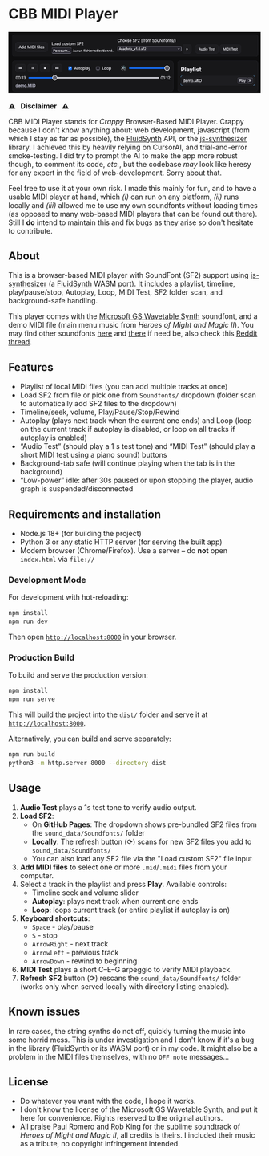 # CBB MIDI Player

![image.png](assets/player_pic.png)

**⚠️   Disclaimer   ⚠️**

CBB MIDI Player stands for *Crappy* Browser-Based MIDI Player. Crappy because I don't know anything about: web development, javascript (from which I stay as far as possible), the [FluidSynth](https://www.fluidsynth.org/) API, or the [js-synthesizer](https://github.com/jet2jet/js-synthesizer/tree/main) library. I achieved this by heavily relying on CursorAI, and trial-and-error smoke-testing. I did try to prompt the AI to make the app more robust though, to comment its code, *etc.*, but the codebase *may* look like heresy for any expert in the field of web-development. Sorry about that.

Feel free to use it at your own risk. I made this mainly for fun, and to have a usable MIDI player at hand, which *(i)* can run on any platform, *(ii)* runs locally and *(iii)* allowed me to use my own soundfonts without loading times (as opposed to many web-based MIDI players that can be found out there). Still I **do** intend to maintain this and fix bugs as they arise so don't hesitate to contribute.


## About

This is a browser-based MIDI player with SoundFont (SF2) support using [js-synthesizer](https://github.com/jet2jet/js-synthesizer/tree/main) (a [FluidSynth](https://www.fluidsynth.org/) WASM port). It includes a playlist, timeline, play/pause/stop, Autoplay, Loop, MIDI Test, SF2 folder scan, and background-safe handling.

This player comes with the [Microsoft GS Wavetable Synth](https://web.archive.org/web/20250616150719/https://midis.fandom.com/wiki/Microsoft_GS_Wavetable_Synth) soundfont, and a demo MIDI file (main menu music from *Heroes of Might and Magic II*). You may find other soundfonts [here](https://github.com/bratpeki/soundfonts) and [there](https://github.com/ad-si/awesome-soundfonts) if need be, also check this [Reddit thread](https://www.reddit.com/r/midi/comments/pmh94q/whats_the_best_allaround_soundfont/).

## Features
- Playlist of local MIDI files (you can add multiple tracks at once)
- Load SF2 from file or pick one from `Soundfonts/` dropdown (folder scan to automatically add SF2 files to the dropdown)
- Timeline/seek, volume, Play/Pause/Stop/Rewind
- Autoplay (plays next track when the current one ends) and Loop (loop on the current track if autoplay is disabled, or loop on all tracks if autoplay is enabled)
- “Audio Test” (should play a 1 s test tone) and “MIDI Test” (should play a short MIDI test using a piano sound) buttons
- Background-tab safe (will continue playing when the tab is in the background)
- “Low-power” idle: after 30s paused or upon stopping the player, audio graph is suspended/disconnected

## Requirements and installation

  - Node.js 18+ (for building the project)
  - Python 3 or any static HTTP server (for serving the built app)
  - Modern browser (Chrome/Firefox). Use a server – do **not** open `index.html` via `file://`
  
### Development Mode

For development with hot-reloading:

```bash
npm install
npm run dev
```

Then open [`http://localhost:8000`](http://localhost:8000) in your browser.

### Production Build

To build and serve the production version:

```bash
npm install
npm run serve
```

This will build the project into the `dist/` folder and serve it at [`http://localhost:8000`](http://localhost:8000).

Alternatively, you can build and serve separately:

```bash
npm run build
python3 -m http.server 8000 --directory dist
```

## Usage

1. **Audio Test** plays a 1s test tone to verify audio output.
2. **Load SF2**: 
   - On **GitHub Pages**: The dropdown shows pre-bundled SF2 files from the `sound_data/Soundfonts/` folder
   - **Locally**: The refresh button (⟳) scans for new SF2 files you add to `sound_data/Soundfonts/`
   - You can also load any SF2 file via the "Load custom SF2" file input
3. **Add MIDI files** to select one or more `.mid`/`.midi` files from your computer.
4. Select a track in the playlist and press **Play**. Available controls:
   - Timeline seek and volume slider
   - **Autoplay**: plays next track when current one ends
   - **Loop**: loops current track (or entire playlist if autoplay is on)
5. **Keyboard shortcuts**:
   - `Space` - play/pause
   - `S` - stop
   - `ArrowRight` - next track
   - `ArrowLeft` - previous track
   - `ArrowDown` - rewind to beginning
6. **MIDI Test** plays a short C–E–G arpeggio to verify MIDI playback.
7. **Refresh SF2** button (⟳) rescans the `sound_data/Soundfonts/` folder (works only when served locally with directory listing enabled).

## Known issues

In rare cases, the string synths do not off, quickly turning the music into some horrid mess. This is under investigation and I don't know if it's a bug in the library (FluidSynth or its WASM port) or in my code. It might also be a problem in the MIDI files themselves, with no `OFF note` messages...

## License

  - Do whatever you want with the code, I hope it works.
  - I don't know the license of the Microsoft GS Wavetable Synth, and put it here for convenience. Rights reserved to the original authors.
  - All praise Paul Romero and Rob King for the sublime soundtrack of *Heroes of Might and Magic II*, all credits is theirs. I included their music as a tribute, no copyright infringement intended.
